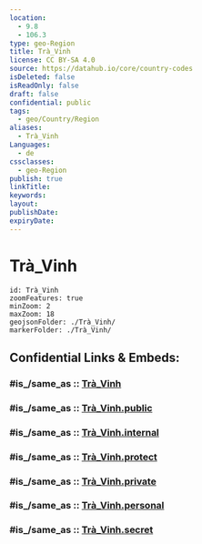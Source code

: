 ```yaml
---
location:
  - 9.8
  - 106.3
type: geo-Region
title: Trà_Vinh
license: CC BY-SA 4.0
source: https://datahub.io/core/country-codes
isDeleted: false
isReadOnly: false
draft: false
confidential: public
tags:
  - geo/Country/Region
aliases:
  - Trà_Vinh
Languages:
  - de
cssclasses:
  - geo-Region
publish: true
linkTitle:
keywords:
layout:
publishDate:
expiryDate:
---
```


# Trà_Vinh

```leaflet
id: Trà_Vinh
zoomFeatures: true 
minZoom: 2 
maxZoom: 18
geojsonFolder: ./Trà_Vinh/
markerFolder: ./Trà_Vinh/
```


## Confidential Links & Embeds: 

### #is_/same_as :: [Trà_Vinh](/_Standards/Earth/Continent/Asia/Asia~South~East/Vietnam/Provinces~Vietnam/Trà_Vinh.md) 

### #is_/same_as :: [Trà_Vinh.public](/_public/Earth/Continent/Asia/Asia~South~East/Vietnam/Provinces~Vietnam/Trà_Vinh.public.md) 

### #is_/same_as :: [Trà_Vinh.internal](/_internal/Earth/Continent/Asia/Asia~South~East/Vietnam/Provinces~Vietnam/Trà_Vinh.internal.md) 

### #is_/same_as :: [Trà_Vinh.protect](/_protect/Earth/Continent/Asia/Asia~South~East/Vietnam/Provinces~Vietnam/Trà_Vinh.protect.md) 

### #is_/same_as :: [Trà_Vinh.private](/_private/Earth/Continent/Asia/Asia~South~East/Vietnam/Provinces~Vietnam/Trà_Vinh.private.md) 

### #is_/same_as :: [Trà_Vinh.personal](/_personal/Earth/Continent/Asia/Asia~South~East/Vietnam/Provinces~Vietnam/Trà_Vinh.personal.md) 

### #is_/same_as :: [Trà_Vinh.secret](/_secret/Earth/Continent/Asia/Asia~South~East/Vietnam/Provinces~Vietnam/Trà_Vinh.secret.md)

